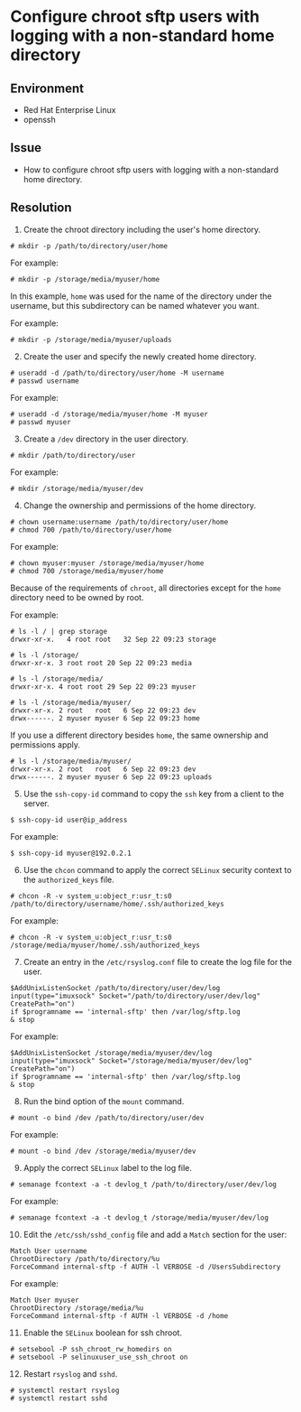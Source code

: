 # Configure chroot sftp users with logging with a non-standard home directory 

## Environment 
* Red Hat Enterprise Linux
* openssh
## Issue
* How to configure chroot sftp users with logging with a non-standard home directory.
## Resolution
1. Create the chroot directory including the user's home directory.
~~~
# mkdir -p /path/to/directory/user/home
~~~
For example:
~~~
# mkdir -p /storage/media/myuser/home
~~~
In this example, `home` was used for the name of the directory under the username, but this subdirectory can be named whatever you want.

For example:
~~~
# mkdir -p /storage/media/myuser/uploads
~~~
2. Create the user and specify the newly created home directory.
~~~
# useradd -d /path/to/directory/user/home -M username
# passwd username
~~~
For example:
~~~
# useradd -d /storage/media/myuser/home -M myuser
# passwd myuser
~~~

3. Create a `/dev` directory in the user directory.
~~~
# mkdir /path/to/directory/user
~~~
For example:
~~~
# mkdir /storage/media/myuser/dev
~~~

4. Change the ownership and permissions of the home directory.
~~~
# chown username:username /path/to/directory/user/home
# chmod 700 /path/to/directory/user/home
~~~
For example:
~~~
# chown myuser:myuser /storage/media/myuser/home
# chmod 700 /storage/media/myuser/home
~~~
Because of the requirements of `chroot`, all directories except for the `home` directory need to be owned by root.    

For example:
~~~
# ls -l / | grep storage
drwxr-xr-x.   4 root root   32 Sep 22 09:23 storage

# ls -l /storage/
drwxr-xr-x. 3 root root 20 Sep 22 09:23 media

# ls -l /storage/media/
drwxr-xr-x. 4 root root 29 Sep 22 09:23 myuser

# ls -l /storage/media/myuser/
drwxr-xr-x. 2 root   root   6 Sep 22 09:23 dev
drwx------. 2 myuser myuser 6 Sep 22 09:23 home
~~~
If you use a different directory besides `home`, the same ownership and permissions apply.
~~~
# ls -l /storage/media/myuser/
drwxr-xr-x. 2 root   root   6 Sep 22 09:23 dev
drwx------. 2 myuser myuser 6 Sep 22 09:23 uploads
~~~
5. Use the `ssh-copy-id` command to copy the `ssh` key from a client to the server.
~~~
$ ssh-copy-id user@ip_address
~~~

For example:
~~~
$ ssh-copy-id myuser@192.0.2.1
~~~
6. Use the `chcon` command to apply the correct `SELinux` security context to the `authorized_keys` file.
~~~
# chcon -R -v system_u:object_r:usr_t:s0 /path/to/directory/username/home/.ssh/authorized_keys
~~~
  For example:
~~~
# chcon -R -v system_u:object_r:usr_t:s0 /storage/media/myuser/home/.ssh/authorized_keys
~~~

7. Create an entry in the `/etc/rsyslog.conf` file to create the log file for the user.
~~~
$AddUnixListenSocket /path/to/directory/user/dev/log
input(type="imuxsock" Socket="/path/to/directory/user/dev/log" CreatePath="on")
if $programname == 'internal-sftp' then /var/log/sftp.log
& stop
~~~
For example:
~~~
$AddUnixListenSocket /storage/media/myuser/dev/log
input(type="imuxsock" Socket="/storage/media/myuser/dev/log" CreatePath="on")
if $programname == 'internal-sftp' then /var/log/sftp.log
& stop
~~~
8. Run the bind option of the `mount` command.
~~~
# mount -o bind /dev /path/to/directory/user/dev
~~~
For example:
~~~
# mount -o bind /dev /storage/media/myuser/dev
~~~
9. Apply the correct `SELinux` label to the log file.

~~~
# semanage fcontext -a -t devlog_t /path/to/directory/user/dev/log
~~~
For example:
~~~
# semanage fcontext -a -t devlog_t /storage/media/myuser/dev/log
~~~
10. Edit the `/etc/ssh/sshd_config` file and add a `Match` section for the user:
~~~
Match User username
ChrootDirectory /path/to/directory/%u
ForceCommand internal-sftp -f AUTH -l VERBOSE -d /UsersSubdirectory
~~~
For example:
~~~
Match User myuser
ChrootDirectory /storage/media/%u
ForceCommand internal-sftp -f AUTH -l VERBOSE -d /home
~~~
11. Enable the `SELinux` boolean for ssh chroot.
~~~
# setsebool -P ssh_chroot_rw_homedirs on
# setsebool -P selinuxuser_use_ssh_chroot on
~~~

12. Restart `rsyslog` and `sshd`.
~~~
# systemctl restart rsyslog
# systemctl restart sshd
~~~
